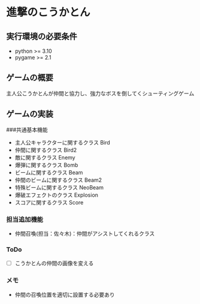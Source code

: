 # 進撃のこうかとん
## 実行環境の必要条件
* python >= 3.10
* pygame >= 2.1

## ゲームの概要
主人公こうかとんが仲間と協力し、強力なボスを倒してくシューティングゲーム

## ゲームの実装
###共通基本機能
* 主人公キャラクターに関するクラス Bird
* 仲間に関するクラス Bird2
* 敵に関するクラス Enemy
* 爆弾に関するクラス Bomb
* ビームに関するクラス Beam
* 仲間のビームに関するクラス Beam2
* 特殊ビームに関するクラス NeoBeam
* 爆破エフェクトのクラス Explosion
* スコアに関するクラス Score

### 担当追加機能
* 仲間召喚(担当：佐々木)：仲間がアシストしてくれるクラス
### ToDo
- [ ] こうかとんの仲間の画像を変える
### メモ
* 仲間の召喚位置を適切に設置する必要あり
